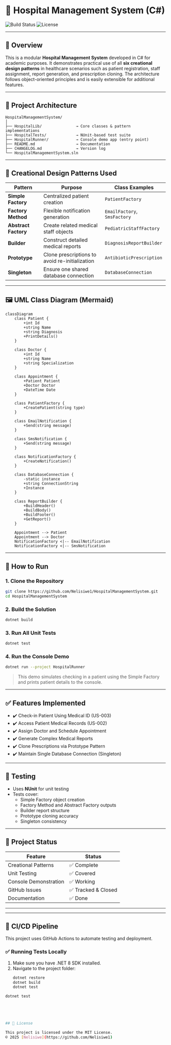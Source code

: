 
# 🏥 Hospital Management System (C#)

![Build Status](https://img.shields.io/badge/build-passing-brightgreen)
![License](https://img.shields.io/badge/license-MIT-blue.svg)

---

## 📘 Overview

This is a modular **Hospital Management System** developed in C# for academic purposes. It demonstrates practical use of all **six creational design patterns** in healthcare scenarios such as patient registration, staff assignment, report generation, and prescription cloning. The architecture follows object-oriented principles and is easily extensible for additional features.

---

## 🧱 Project Architecture

```
HospitalManagementSystem/
│
├── HospitalLib/               → Core classes & pattern implementations
├── HospitalTests/             → NUnit-based test suite
├── HospitalRunner/            → Console demo app (entry point)
├── README.md                  → Documentation
├── CHANGELOG.md               → Version log
└── HospitalManagementSystem.sln
```

---

## 🧩 Creational Design Patterns Used

| Pattern           | Purpose                                         | Class Examples                    |
|------------------|--------------------------------------------------|----------------------------------|
| **Simple Factory**   | Centralized patient creation                     | `PatientFactory`                 |
| **Factory Method**   | Flexible notification generation                 | `EmailFactory`, `SmsFactory`     |
| **Abstract Factory** | Create related medical staff objects             | `PediatricStaffFactory`          |
| **Builder**          | Construct detailed medical reports               | `DiagnosisReportBuilder`         |
| **Prototype**        | Clone prescriptions to avoid re-initialization   | `AntibioticPrescription`         |
| **Singleton**        | Ensure one shared database connection            | `DatabaseConnection`             |

---

## 🖼️ UML Class Diagram (Mermaid)

```mermaid
classDiagram
    class Patient {
        +int Id
        +string Name
        +string Diagnosis
        +PrintDetails()
    }

    class Doctor {
        +int Id
        +string Name
        +string Specialization
    }

    class Appointment {
        +Patient Patient
        +Doctor Doctor
        +DateTime Date
    }

    class PatientFactory {
        +CreatePatient(string type)
    }

    class EmailNotification {
        +Send(string message)
    }

    class SmsNotification {
        +Send(string message)
    }

    class NotificationFactory {
        +CreateNotification()
    }

    class DatabaseConnection {
        -static instance
        +string ConnectionString
        +Instance
    }

    class ReportBuilder {
        +BuildHeader()
        +BuildBody()
        +BuildFooter()
        +GetReport()
    }

    Appointment --> Patient
    Appointment --> Doctor
    NotificationFactory <|-- EmailNotification
    NotificationFactory <|-- SmsNotification
```

---

## 🚀 How to Run

### 1. Clone the Repository

```bash
git clone https://github.com/Nelisiwe1/HospitalManagementSystem.git
cd HospitalManagementSystem
```

### 2. Build the Solution

```bash
dotnet build
```

### 3. Run All Unit Tests

```bash
dotnet test
```

### 4. Run the Console Demo

```bash
dotnet run --project HospitalRunner
```

> This demo simulates checking in a patient using the Simple Factory and prints patient details to the console.

---

## ✅ Features Implemented

- ✔️ Check-in Patient Using Medical ID (US-003)
- ✔️ Access Patient Medical Records (US-002)
- ✔️ Assign Doctor and Schedule Appointment
- ✔️ Generate Complex Medical Reports
- ✔️ Clone Prescriptions via Prototype Pattern
- ✔️ Maintain Single Database Connection (Singleton)

---

## 🧪 Testing

- Uses **NUnit** for unit testing
- Tests cover:
  - Simple Factory object creation
  - Factory Method and Abstract Factory outputs
  - Builder report structure
  - Prototype cloning accuracy
  - Singleton consistency

---

## 📂 Project Status

| Feature                         | Status   |
|----------------------------------|----------|
| Creational Patterns             | ✅ Complete |
| Unit Testing                    | ✅ Covered |
| Console Demonstration           | ✅ Working |
| GitHub Issues                   | ✅ Tracked & Closed |
| Documentation                   | ✅ Done |

---

---

## 🔁 CI/CD Pipeline

This project uses GitHub Actions to automate testing and deployment.

### ✅ Running Tests Locally
1. Make sure you have .NET 8 SDK installed.
2. Navigate to the project folder:
   ```bash
   dotnet restore
   dotnet build
   dotnet test


```bash
dotnet test





## 🧾 License

This project is licensed under the MIT License.  
© 2025 [Nelisiwe](https://github.com/Nelisiwe1)


